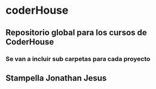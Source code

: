 # coderHouse

## Repositorio global para los cursos de CoderHouse

### Se van a incluir sub carpetas para cada proyecto

## Stampella Jonathan Jesus
